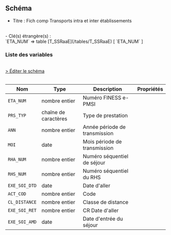 ## Schéma

- Titre : Fich comp Transports intra et inter établissements
<br />
- Clé(s) étrangère(s) : <br />
`ETA_NUM` => table [T_SSRaaE](/tables/T_SSRaaE) [ `ETA_NUM` ]<br />

### Liste des variables
<br />
<div>
    <a href="https://gitlab.com/healthdatahub/schema-snds/edit/master/schemas/PMSI%20SSR/T_SSRaaTRPT.json"  
    arget="_blank" rel="noopener noreferrer">> Éditer le schéma</a>
    <OutboundLink />
</div>
<br />

Nom|Type|Description|Propriétés
-|-|-|-
`ETA_NUM`|nombre entier|Numéro FINESS e-PMSI||
`PRS_TYP`|chaîne de caractères|Type de prestation||
`ANN`|nombre entier|Année période de transmission||
`MOI`|date|Mois période de transmission||
`RHA_NUM`|nombre entier|Numéro séquentiel de séjour||
`RHS_NUM`|nombre entier|Numéro séquentiel du RHS||
`EXE_SOI_DTD`|date|Date d&#x27;aller||
`ACT_COD`|nombre entier|Code||
`CL_DISTANCE`|nombre entier|Classe de distance||
`EXE_SOI_RET`|nombre entier|CR Date d&#x27;aller||
`EXE_SOI_AMD`|date|Date d&#x27;entrée du séjour||

